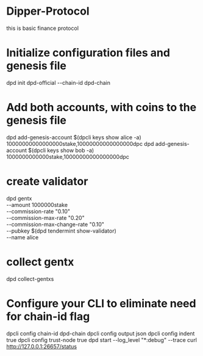 # Dipper-Protocol
this is basic finance protocol

# Initialize configuration files and genesis file
dpd init dpd-official --chain-id dpd-chain

# Add both accounts, with coins to the genesis file
dpd add-genesis-account $(dpcli keys show alice -a) 10000000000000000stake,10000000000000000dpc
dpd add-genesis-account $(dpcli keys show bob -a) 1000000000000stake,10000000000000000dpc

# create validator
dpd gentx \
  --amount 1000000stake \
  --commission-rate "0.10" \
  --commission-max-rate "0.20" \
  --commission-max-change-rate "0.10" \
  --pubkey $(dpd tendermint show-validator) \
  --name alice

# collect gentx
dpd collect-gentxs


# Configure your CLI to eliminate need for chain-id flag
dpcli config chain-id dpd-chain
dpcli config output json
dpcli config indent true
dpcli config trust-node true
dpd start --log_level "*:debug" --trace
curl http://127.0.0.1:26657/status
